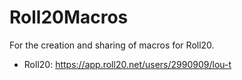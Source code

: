# Roll20Macros
For the creation and sharing of macros for Roll20.

* Roll20: https://app.roll20.net/users/2990909/lou-t

